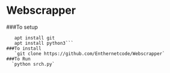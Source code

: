 # Webscrapper


###To setup
```apt update && apt upgrade
   apt install git
   apt install python3```
###To install
   `git clone https://github.com/Enthernetcode/Webscrapper`
###To Run
  `python srch.py`
